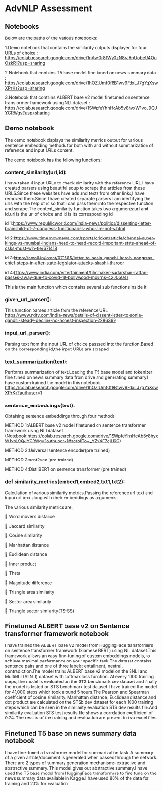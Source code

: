 # AdvNLP Assessment
## Notebooks

Below are the paths of the various notebooks:

1.Demo notebook that contains the similarity outputs displayed for four URLs of choice : https://colab.research.google.com/drive/1nAwi0r8fWy0zN8rJHpUobeU4OuOzkRli?usp=sharing

2.Notebook that contains T5 base model fine tuned on news summary data ; https://colab.research.google.com/drive/1hOZtUmf0f8B1wv9FdxLJ7gYqXswXPrKa?usp=sharing

3.Notebook that contains ALBERT base v2 model finetuned on sentence transformer framework using NLI dataset : https://colab.research.google.com/drive/1SWpfeYhhHcAb5y8hyxW1voL9QJYCRWgv?usp=sharing

## Demo notebook

The demo notebook displays the similarity metrics output for various sentence embedding methods for both with and without summarization of reference and input URLs content.

The demo notebook has the following functions:

### content_similarity(url,id):

I have taken 4 input URLs to check similarity with the reference URL.I have created parsers using beautiful soup to scrape the articles from these URLS.Since these websites have ads and texts from other links,I have removed them.Since I have created separate parsers I am identifying the urls with the help of id so that I can pass them into the respective function and scrape.The content_similarity function takes two arguments:url and id.url is the url of choice and id is its corresponding id

id 1:https://www.republicworld.com/india-news/politics/dissenting-letter-brainchild-of-2-congress-functionaries-who-are-not-s.html

id 2:https://www.timesnownews.com/sports/cricket/article/chennai-super-kings-vs-mumbai-indians-head-to-head-record-important-stats-ahead-of-csks-must-win-tie/671418

id 3:https://scroll.in/latest/971665/letter-to-sonia-gandhi-kerala-congress-chief-steps-in-after-state-legislator-attacks-shashi-tharoor

id 4:https://www.india.com/entertainment/filmmaker-sudarshan-rattan-passes-away-due-to-covid-19-bollywood-mourns-4200504/

This is the main function which contains several sub functions inside it.

### given_url_parser():

This function parses article from the reference URL https://www.ndtv.com/india-news/details-of-dissent-letter-to-sonia-gandhi-steady-decline-no-honest-inspection-2286399

### input_url_parser():

Parsing text from the input URL of choice passsed into the function.Based on the corresponding id,the input URLs are scraped 

### text_summarization(text):

Performs summarization of text.Loading the T5 base model and tokenizer fine tuned on news summary data from  drive and generating summary.I have custom trained the model in this notebook https://colab.research.google.com/drive/1hOZtUmf0f8B1wv9FdxLJ7gYqXswXPrKa?authuser=1

### sentence_embeddings(text):

Obtaining sentence embeddings through four methods

METHOD 1:ALBERT base v2 model finetuned on sentence transformer framework using NLI dataset (Notebook:https://colab.research.google.com/drive/1SWpfeYhhHcAb5y8hyxW1voL9QJYCRWgv?authuser=1#scrollTo=_YZvXF7ejH6C)

METHOD 2:Universal sentence encoder(pre trained)

METHOD 3:sent2vec (pre trained)

METHOD 4:DistilBERT on sentence transformer (pre trained)

### def similarity_metrics(embed1,embed2,txt1,txt2):

Calculation of various similarity metrics.Passing the reference url text and input url text along with their embeddings as arguments.

The various similarity metrics are,

	Word mover’s distance

	Jaccard similarity

	Cosine similarity

	Manhattan distance

	Euclidean distance

	Inner product

	Theta

	Magnitude difference

	Triangle area similarity

	Sector area similarity

	Triangle sector similarity(TS-SS)

## Finetuned ALBERT base v2 on Sentence transformer framework notebook

I have trained the ALBERT base v2 model from HuggingFace transformers on sentence transformer framework (Siamese BERT) using NLI dataset.This framework allows an easy fine-tuning of custom embeddings models, to achieve maximal performance on your specific task.The dataset contains sentence pairs and one of three labels: entailment, neutral, contradiction.The model trains ALBERT base v2 model on the SNLI and MultiNLI (AllNLI) dataset with softmax loss function. At every 1000 training steps, the model is evaluated on the STS benchmark dev dataset and finally the model is tested on STS benchmark test dataset.I have trained the model for 41,000 steps which took around 5 hours.The Pearson and Spearman coefficient of cosine similarity, Manhattan distance, Euclidean distance and dot product are calculated on the STSb dev dataset for each 1000 training steps which can be seen in the similarity evaluation STS dev results file.And similarity evaluation STS test results file shows a correlation coefficient of 0.74.
The results of the training and evaluation are present in two excel files

## Finetuned T5 base on news summary data notebook

I have fine-tuned a transformer model for summarization task. A summary of a given article/document is generated when passed through the network. There are 2 types of summary generation mechanisms-extractive and abstractive summary. This model gives out abstractive summary.I have used the T5 base model from HuggingFace transformers to fine tune on the news summary data available in Kaggle.I have used 80% of the data for training and 20% for evaluation




